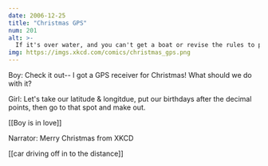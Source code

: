 ```yaml
---
date: 2006-12-25
title: "Christmas GPS"
num: 201
alt: >-
  If it's over water, and you can't get a boat or revise the rules to preserve the makeout, there is no helping you.
img: https://imgs.xkcd.com/comics/christmas_gps.png
---
```

Boy: Check it out-- I got a GPS receiver for Christmas!  What should we do with it?

Girl: Let's take our latitude & longitdue, put our birthdays after the decimal points, then go to that spot and make out.

[[Boy is in love]]

Narrator: Merry Christmas from XKCD

[[car driving off in to the distance]]

